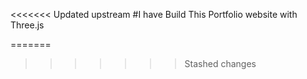<<<<<<< Updated upstream
#I have Build This Portfolio website with Three.js

=======


>>>>>>> Stashed changes

